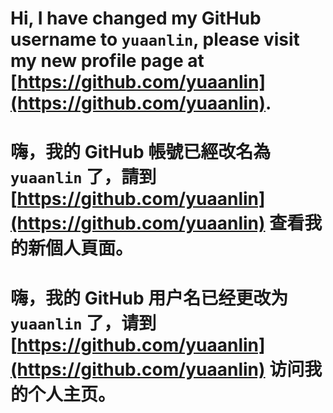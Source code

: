 # Hi, I have changed my GitHub username to `yuaanlin`, please visit my new profile page at [https://github.com/yuaanlin](https://github.com/yuaanlin).

# 嗨，我的 GitHub 帳號已經改名為 `yuaanlin` 了，請到 [https://github.com/yuaanlin](https://github.com/yuaanlin) 查看我的新個人頁面。

# 嗨，我的 GitHub 用户名已经更改为 `yuaanlin` 了，请到 [https://github.com/yuaanlin](https://github.com/yuaanlin) 访问我的个人主页。
